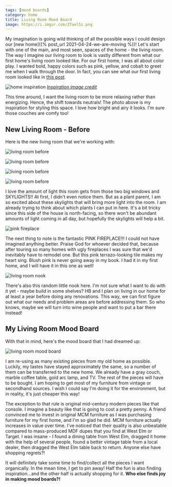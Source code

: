 ```yaml
---
tags: [mood boards]
category: home
title: Living Room Mood Board
image: https://i.imgur.com/Zfael5z.png
---
```


My imagination is going wild thinking of all the possible ways I could design our [new home]({% post_url 2021-04-24-we-are-moving %})! Let's start with one of the main, and most seen, spaces of the home - the living room. The way I imagine our living room to look is vastly different from what our first home's living room looked like. For our first home, I was all about color play. I wanted bold, happy colors such as pink, yellow, and cobalt to greet me when I walk through the door. In fact, you can see what our first living room looked like in [this post](https://fortheliangrun.com/our-happy-modern-living-room-tour-before-after/).

![home inspiration](https://i.imgur.com/fSm8CjC.jpg)
*[Inspiration image credit](https://theeverymom.com/home-tour-amy-elizabeth-peters/)*

This time around, I want the living room to be more relaxing rather than energizing. Hence, the shift towards neutrals! The photo above is my inspiration for styling this space. I love how bright and airy it looks. I'm sure those couches are comfy too!

## New Living Room - Before

Here is the new living room that we're working with:

![living room before](https://i.imgur.com/944FsOT.jpg)

![living room before](https://i.imgur.com/kxRXuUA.jpg)

![living room before](https://i.imgur.com/jZl6TDY.jpg)

![living room before](https://i.imgur.com/EQlUdoC.jpg)

I love the amount of light this room gets from those two big windows and SKYLIGHTS!! At first, I didn't even notice them. But as a plant parent, I am so excited about these skylights that will bring more light into the room. I am already trying to think about which plants I can put in here. It's a bit tricky since this side of the house is north-facing, so there won't be abundant amounts of light coming in all day, but hopefully the skylights will help a bit.

![pink fireplace](https://i.imgur.com/MoWW4me.jpg)

The next thing to note is the fantastic PINK FIREPLACE!!! I could not have imagined anything better. Praise God for whoever decided that, because after touring so many homes with ugly fireplaces I was sure that we'd inevitably have to remodel one. But this pink terrazo-looking tile makes my heart sing. Blush pink is never going away in my book. I had it in my first home, and I will have it in this one as well!

![living room nook](https://i.imgur.com/tvuwIPl.jpg)

There's also this random little nook here. I'm not sure what I want to do with it yet - maybe build in some shelves? HB and I plan on living in our home for at least a year before doing any renovations. This way, we can first figure out what our needs and problem areas are before addressing them. So who knows, maybe we will turn into wine people and want to put a bar there instead!

## My Living Room Mood Board

With that in mind, here's the mood board that I had dreamed up:

![living room mood board](https://i.imgur.com/Zfael5z.png)

I am re-using as many existing pieces from my old home as possible. Luckily, my tastes have stayed approximately the same, so a number of them can be transferred to the new home. We already have a gray couch, marble coffee table, gold arc lamp, and TV. The rest of the pieces will have to be bought. I am hoping to get most of my furniture from vintage or secondhand sources. I wish I could say I'm doing it for the environment, but in reality, it's just cheaper this way!

The exception to that rule is original mid-century modern pieces like that console. I imagine a beauty like that is going to cost a pretty penny. A friend convinced me to invest in original MCM furniture as I was purchasing furniture for my first home, and I'm so glad he did. MCM furniture actually increases in value over time. I've noticed that their quality is also unbeatable compared to mass-produced MDF dupes that you find at West Elm or Target. I was insane - I found a dining table from West Elm, dragged it home with the help of several people, found a better vintage table from a local dealer, then dragged the West Elm table back to return. Anyone else have shopping regrets?!

It will definitely take some time to find/collect all the pieces I want organically. In the mean time, I get to pin away! Half the fun is also finding inspiration...and the other half is actually shopping for it. **Who else finds joy in making mood boards?!**

<div class="text-center"><a data-pin-do="embedBoard" data-pin-board-width="900" data-pin-scale-height="500" data-pin-scale-width="80" href="https://www.pinterest.com/heyletsplaywithdirt/living-room/"></a></div>